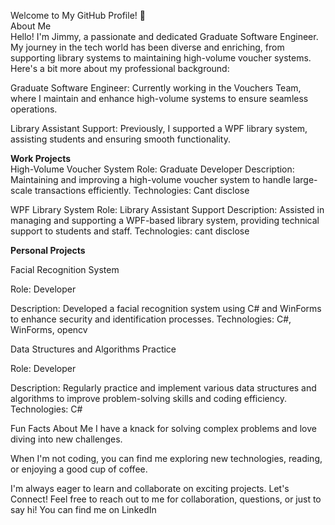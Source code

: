Welcome to My GitHub Profile! 👋  
About Me  
Hello! I'm Jimmy, a passionate and dedicated Graduate Software Engineer.  
My journey in the tech world has been diverse and enriching, from supporting library systems to maintaining high-volume voucher systems. Here's a bit more about my professional background:

Graduate Software Engineer: Currently working in the Vouchers Team, where I maintain and enhance high-volume systems to ensure seamless operations.

Library Assistant Support: Previously, I supported a WPF library system, assisting students and ensuring smooth functionality.
  
 **Work Projects**  
 High-Volume Voucher System
Role: Graduate Developer
Description: Maintaining and improving a high-volume voucher system to handle large-scale transactions efficiently.
Technologies: Cant disclose

WPF Library System
Role: Library Assistant Support
Description: Assisted in managing and supporting a WPF-based library system, providing technical support to students and staff.
Technologies: cant disclose

**Personal Projects**  

Facial Recognition System  

Role: Developer  

Description: Developed a facial recognition system using C# and WinForms to enhance security and identification processes.
Technologies: C#, WinForms, opencv  

Data Structures and Algorithms Practice  


Role: Developer  

Description: Regularly practice and implement various data structures and algorithms to improve problem-solving skills and coding efficiency.
Technologies: C#

Fun Facts About Me
I have a knack for solving complex problems and love diving into new challenges.

When I'm not coding, you can find me exploring new technologies, reading, or enjoying a good cup of coffee.

I'm always eager to learn and collaborate on exciting projects.
Let's Connect!
Feel free to reach out to me for collaboration, questions, or just to say hi! You can find me on LinkedIn
